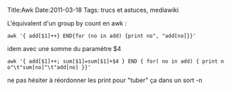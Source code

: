 Title:Awk
Date:2011-03-18
Tags: trucs et astuces,  mediawiki

L'équivalent d'un group by count en awk :

`awk '{ add[$1]++} END{for (no in add) {print no", "add[no]}}'`

idem avec une somme du paramètre \$4

`awk '{ add[$1]++; sum[$1]=sum[$1]+$4 } END { for( no in add) { print no"\t"sum[no]"\t"add[no] }}'`

ne pas hésiter à réordonner les print pour "tuber" ça dans un sort -n

